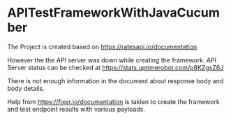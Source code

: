 # APITestFrameworkWithJavaCucumber

The Project is created based on https://ratesapi.io/documentation

However the the API server was down while creating the framework.
API Server status can be checked at https://stats.uptimerobot.com/p8KZgsZ6J

There is not enough information in the document about response body and body details.

Help from https://fixer.io/documentation is taklen to create the framework and test endpoint results with various payloads.
